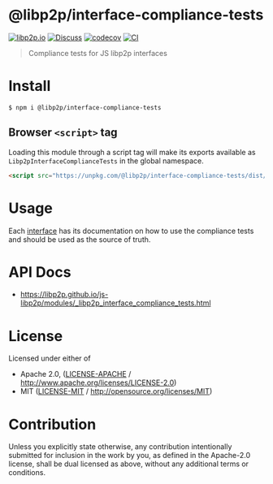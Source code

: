# @libp2p/interface-compliance-tests

[![libp2p.io](https://img.shields.io/badge/project-libp2p-yellow.svg?style=flat-square)](http://libp2p.io/)
[![Discuss](https://img.shields.io/discourse/https/discuss.libp2p.io/posts.svg?style=flat-square)](https://discuss.libp2p.io)
[![codecov](https://img.shields.io/codecov/c/github/libp2p/js-libp2p.svg?style=flat-square)](https://codecov.io/gh/libp2p/js-libp2p)
[![CI](https://img.shields.io/github/actions/workflow/status/libp2p/js-libp2p/main.yml?branch=main\&style=flat-square)](https://github.com/libp2p/js-libp2p/actions/workflows/main.yml?query=branch%3Amain)

> Compliance tests for JS libp2p interfaces

# Install

```console
$ npm i @libp2p/interface-compliance-tests
```

## Browser `<script>` tag

Loading this module through a script tag will make its exports available as `Libp2pInterfaceComplianceTests` in the global namespace.

```html
<script src="https://unpkg.com/@libp2p/interface-compliance-tests/dist/index.min.js"></script>
```

# Usage

Each [interface](https://npmjs.org/packages/@libp2p/interfaces) has its documentation on how to use the compliance tests and should be used as the source of truth.

# API Docs

- <https://libp2p.github.io/js-libp2p/modules/_libp2p_interface_compliance_tests.html>

# License

Licensed under either of

- Apache 2.0, ([LICENSE-APACHE](https://github.com/libp2p/js-libp2p/blob/main/packages/interface-compliance-tests/LICENSE-APACHE) / <http://www.apache.org/licenses/LICENSE-2.0>)
- MIT ([LICENSE-MIT](https://github.com/libp2p/js-libp2p/blob/main/packages/interface-compliance-tests/LICENSE-MIT) / <http://opensource.org/licenses/MIT>)

# Contribution

Unless you explicitly state otherwise, any contribution intentionally submitted for inclusion in the work by you, as defined in the Apache-2.0 license, shall be dual licensed as above, without any additional terms or conditions.
